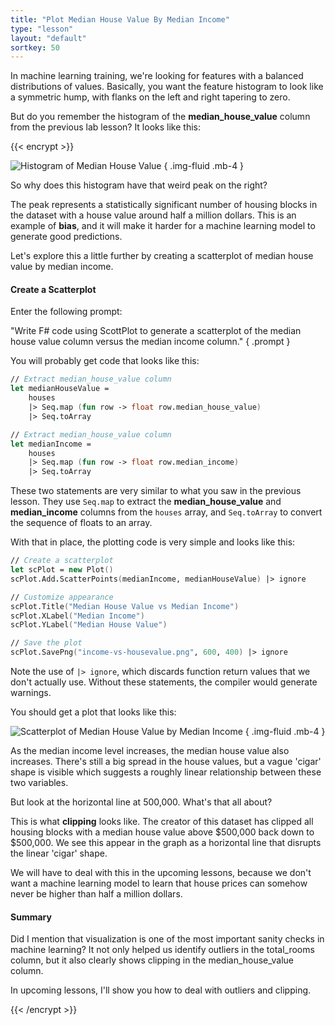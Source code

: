 ```yaml
---
title: "Plot Median House Value By Median Income"
type: "lesson"
layout: "default"
sortkey: 50
---
```


In machine learning training, we're looking for features with a balanced distributions of values. Basically, you want the feature histogram to look like a symmetric hump, with flanks on the left and right tapering to zero. 

But do you remember the histogram of the **median_house_value** column from the previous lab lesson? It looks like this:

{{< encrypt >}}

![Histogram of Median House Value](../img/medianhousevalue-histogram.png)
{ .img-fluid .mb-4 }

So why does this histogram have that weird peak on the right?

The peak represents a statistically significant number of housing blocks in the dataset with a house value around half a million dollars. This is an example of **bias**, and it will make it harder for a machine learning model to generate good predictions.

Let's explore this a little further by creating a scatterplot of median house value by median income.

#### Create a Scatterplot

Enter the following prompt:

"Write F# code using ScottPlot to generate a scatterplot of the median house value column versus the median income column."
{ .prompt }

You will probably get code that looks like this:

```fsharp
// Extract median_house_value column
let medianHouseValue =
    houses
    |> Seq.map (fun row -> float row.median_house_value)
    |> Seq.toArray

// Extract median_house_value column
let medianIncome =
    houses
    |> Seq.map (fun row -> float row.median_income)
    |> Seq.toArray
```

These two statements are very similar to what you saw in the previous lesson. They use `Seq.map` to extract the **median_house_value** and **median_income** columns from the `houses` array, and `Seq.toArray` to convert the sequence of floats to an array. 

With that in place, the plotting code is very simple and looks like this:

```fsharp
// Create a scatterplot
let scPlot = new Plot()
scPlot.Add.ScatterPoints(medianIncome, medianHouseValue) |> ignore

// Customize appearance
scPlot.Title("Median House Value vs Median Income")
scPlot.XLabel("Median Income")
scPlot.YLabel("Median House Value")

// Save the plot
scPlot.SavePng("income-vs-housevalue.png", 600, 400) |> ignore
```

Note the use of `|> ignore`, which discards function return values that we don't actually use. Without these statements, the compiler would generate warnings. 

You should get a plot that looks like this:

![Scatterplot of Median House Value by Median Income](../img/income-vs-housevalue.png)
{ .img-fluid .mb-4 }

As the median income level increases, the median house value also increases. There's still a big spread in the house values, but a vague 'cigar' shape is visible which suggests a roughly linear relationship between these two variables.

But look at the horizontal line at 500,000. What's that all about?

This is what **clipping** looks like. The creator of this dataset has clipped all housing blocks with a median house value above $500,000 back down to $500,000. We see this appear in the graph as a horizontal line that disrupts the linear 'cigar' shape.

We will have to deal with this in the upcoming lessons, because we don't want a machine learning model to learn that house prices can somehow never be higher than half a million dollars.

#### Summary

Did I mention that visualization is one of the most important sanity checks in machine learning? It not only helped us identify outliers in the total_rooms column, but it also clearly shows clipping in the median_house_value column.

In upcoming lessons, I'll show you how to deal with outliers and clipping.

{{< /encrypt >}}